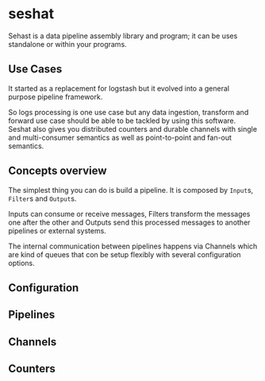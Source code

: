 seshat
======

Sehast is a data pipeline assembly library and program; it can be uses standalone or within your programs.

## Use Cases

It started as a replacement for logstash but it evolved into a general purpose pipeline framework.

So logs processing is one use case but any data ingestion, transform and forward use case should be able to be tackled by using this software.
Seshat also gives you distributed counters and durable channels with single and multi-consumer semantics as well as point-to-point and fan-out semantics.


## Concepts overview

The simplest thing you can do is build a pipeline. It is composed by `Input`s, `Filter`s and `Output`s.

Inputs can consume or receive messages, Filters transform the messages one after the other and Outputs send this processed messages to another pipelines or external systems.

The internal communication between pipelines happens via Channels which are kind of queues that con be setup flexibly with several configuration options.


## Configuration


## Pipelines 


## Channels

## Counters



